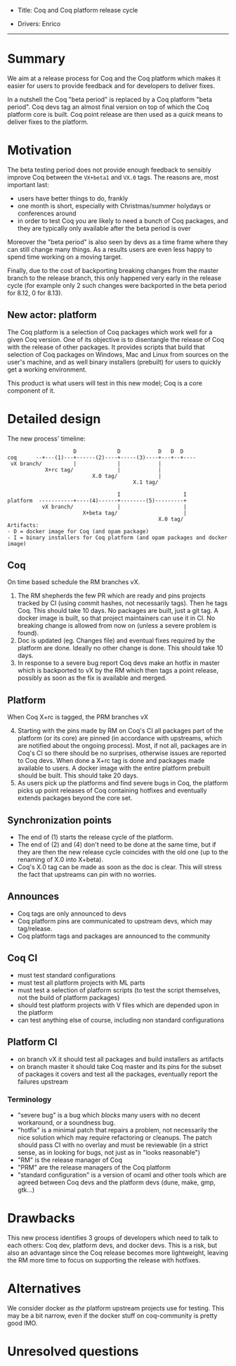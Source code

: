 - Title: Coq and Coq platform release cycle

- Drivers: Enrico

----

# Summary

We aim at a release process for Coq and the Coq platform which makes it
easier for users to provide feedback and for developers to deliver fixes.

In a nutshell the Coq "beta period" is replaced by a Coq platform "beta period".
Coq devs tag an almost final version on top of which the Coq platform core is
built. Coq point release are then used as a *quick* means to deliver fixes
to the platform.

# Motivation

The beta testing period does not provide enough feedback to sensibly improve
Coq between the `VX+beta1` and `VX.0` tags. The reasons are, most important
last:
- users have better things to do, frankly
- one month is short, especially with Christmas/summer holydays or conferences around
- in order to test Coq you are likely to need a bunch of Coq packages, and they
  are typically only available after the beta period is over

Moreover the "beta period" is also seen by devs as a time frame where they can
still change many things. As a results users are even less happy to spend time
working on a moving target.

Finally, due to the cost of backporting breaking changes from the master
branch to the release branch, this only
happened very early in the release cycle (for example only 2 such changes were backported in the beta period for 8.12, 0 for 8.13).

## New actor: platform

The Coq platform is a selection of Coq packages which work well
for a given Coq version. One of its objective is to disentangle the release
of Coq with the release of other packages. It provides scripts that build
that selection of Coq packages on Windows, Mac and Linux from sources
on the user's machine, and as well binary installers (prebuilt) for users
to quickly get a working environment.

This product is what users will test in this new model; Coq is a core
component of it.

# Detailed design

The new process' timeline:
```
                     D             D            D   D  D
coq      --+---(1)---+------(2)----+-----(3)----+---+--+----
 vX branch/          |             |            |
            X+rc tag/              |            |
                           X.0 tag/             |
                                        X.1 tag/

                                   I                    I
platform  -----------+----(4)------+--------(5)---------+
           vX branch/              |                    |
                        X+beta tag/                     |
                                                X.0 tag/
Artifacts:
- D = docker image for Coq (and opam package)
- I = binary installers for Coq platform (and opam packages and docker image)
```

## Coq

On time based schedule the RM branches vX.

1. The RM shepherds the few PR which are ready and pins projects tracked by CI (using commit hashes, not necessarily tags). Then he tags Coq. This should take 10 days. No packages are built, just a git tag. A docker image is built, so that project maintainers can use it in CI. No breaking change is allowed from now on (unless a severe problem is found).
2. Doc is updated (eg. Changes file) and eventual fixes required by the platform
are done. Ideally no other change is done. This should take 10 days.
3. In response to a severe bug report Coq devs make an hotfix in master which is backported to vX by the RM which then tags a point release, possibly as soon as the fix is available and merged.

## Platform

When Coq X+rc is tagged, the PRM branches vX

4. Starting with the pins made by RM on Coq's CI all packages part of the platform (or its core) are pinned (in accordance with upstreams, which are notified about the ongoing process). Most, if not all, packages are in Coq's CI so there should be no surprises, otherwise issues are reported to Coq devs. When done a X+rc tag is done and packages made available to users. A docker image with the entire platform prebuilt should be built. This should take 20 days.
5. As users pick up the platforms and find severe bugs in Coq, the platform picks up point releases of Coq containing hotfixes and eventually extends packages beyond the core set.

## Synchronization points

- The end of (1) starts the release cycle of the platform.
- The end of (2) and (4) don't need to be done at the same time, but if they
  are then the new release cycle coincides with the old one (up to the
  renaming of X.0 into X+beta).
- Coq's X.0 tag can be made as soon as the doc is clear. This will stress the fact that upstreams can pin with no worries.

## Announces

- Coq tags are only announced to devs
- Coq platform pins are communicated to upstream devs, which may tag/release.
- Coq platform tags and packages are announced to the community

## Coq CI

- must test standard configurations
- must test all platform projects with ML parts
- must test a selection of platform scripts (to test the script themselves, not the build of platform packages)
- should test platform projects with V files which are depended upon in the platform
- can test anything else of course, including non standard configurations

## Platform CI

- on branch vX it should test all packages and build installers as artifacts
- on branch master it should take Coq master and its pins for the subset of packages it covers and test all the packages, eventually report the failures upstream

### Terminology
- "severe bug" is a bug which *blocks* many users with no decent workaround,
  or a soundness bug.
- "hotfix" is a minimal patch that repairs a problem, not necessarily the nice
  solution which may require refactoring or cleanups. The patch should pass CI
  with no overlay and must be reviewable (in a strict sense, as in looking for bugs, not just as in "looks reasonable")
- "RM" is the release manager of Coq
- "PRM" are the release managers of the Coq platform
- "standard configuration" is a version of ocaml and other tools which are agreed between Coq devs and the platform devs (dune, make, gmp, gtk...)

# Drawbacks

This new process identifies 3 groups of developers which need to talk to each others: Coq dev, platform devs, and docker devs. This is a risk, but also an
advantage since the Coq release becomes more lightweight, leaving the RM
more time to focus on supporting the release with hotfixes.

# Alternatives

We consider docker as *the* platform upstream projects use for testing.
This may be a bit narrow, even if the docker stuff on coq-community is
pretty good IMO.

# Unresolved questions


